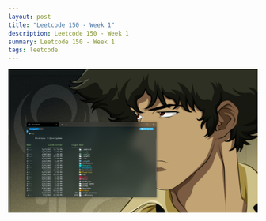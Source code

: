 ```yaml
---
layout: post
title: "Leetcode 150 - Week 1"
description: Leetcode 150 - Week 1
summary: Leetcode 150 - Week 1
tags: leetcode
---
```


<div class="single">
  <img src="/images/blog_illustration/config_powershell/thumbnail_terminal.png" style="width=100%" class="single-img">
</div>

